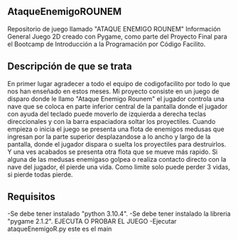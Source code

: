 AtaqueEnemigoROUNEM
--------------------

Repositorio de juego llamado "ATAQUE ENEMIGO ROUNEM"
Información General
Juego 2D creado con Pygame, como parte del Proyecto Final para el Bootcamp de Introducción a la Programación por Código Facilito.


Descripción de que se trata
----------------------------
En primer lugar agradecer a todo el equipo de codigofacilito por todo lo que nos han enseñado en estos meses.
Mi proyecto consiste en un juego de disparo donde le llamo "Ataque Enemigo Rounem" el jugador controla una nave que se coloca en parte inferior central de la pantalla donde el jugador con ayuda del teclado puede moverlo de izquierda a derecha teclas direccionales y con la barra espaciadora soltar los proyectiles.
Cuando empieza o inicia el juego se presenta una flota de enemigos medusas que ingresan por la parte superior desplazandose a lo ancho y largo de la pantalla, donde el jugador dispara o suelta los proyectiles para destruirlos. Y una ves acabados se presenta otra flota que se mueve más rapido.
Si alguna de las medusas enemigaso golpea o realiza contacto directo con la nave del jugador, él pierde una vida. Como limite solo puede perder 3 vidas, si pierde todas pierde.

Requisitos
-----------
-Se debe tener instalado "python 3.10.4". -Se debe tener instalado la libreria "pygame 2.1.2".
EJECUTA O PROBAR EL JUEGO
-Ejecutar ataqueEnemigoR.py este es el main
